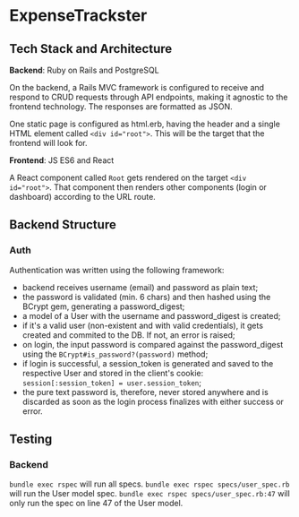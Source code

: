 # ExpenseTrackster

## Tech Stack and Architecture
**Backend**: Ruby on Rails and PostgreSQL

On the backend, a Rails MVC framework is configured to receive and respond to CRUD requests through API endpoints, making it agnostic to the frontend technology. The responses are formatted as JSON.

One static page is configured as html.erb, having the header and a single HTML element called `<div id="root">`. This will be the target that the frontend will look for.


**Frontend**: JS ES6 and React

A React component called `Root` gets rendered on the target `<div id="root">`. That component then renders other components (login or dashboard) according to the URL route.

## Backend Structure

### Auth
Authentication was written using the following framework:
* backend receives username (email) and password as plain text;
* the password is validated (min. 6 chars) and then hashed using the BCrypt gem, generating a password_digest;
* a model of a User with the username and password_digest is created;
* if it's a valid user (non-existent and with valid credentials), it gets created and commited to the DB. If not, an error is raised;
* on login, the input password is compared against the password_digest using the `BCrypt#is_password?(password)` method;
* if login is successful, a session_token is generated and saved to the respective User and stored in the client's cookie: `session[:session_token] = user.session_token`;
* the pure text password is, therefore, never stored anywhere and is discarded as soon as the login process finalizes with either success or error.

## Testing

### Backend

`bundle exec rspec` will run all specs.
`bundle exec rspec specs/user_spec.rb` will run the User model spec.
`bundle exec rspec specs/user_spec.rb:47` will only run the spec on line 47 of the User model.